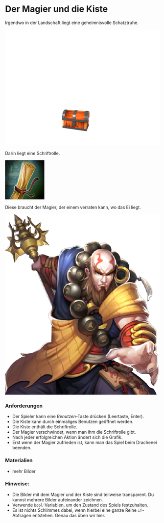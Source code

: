 
# Der Magier und die Kiste

Irgendwo in der Landschaft liegt eine geheimnisvolle Schatztruhe. 

![Truhe](bilder/kiste_geschlossen.png)

Darin liegt eine Schriftrolle.

![Schriftrolle](bilder/rolle.png)

Diese braucht der Magier, der einem verraten kann, wo das Ei liegt.

![Magier](bilder/magier.png)

### Anforderungen

* Der Spieler kann eine *Benutzen*-Taste drücken (Leertaste, Enter).
* Die Kiste kann durch einmaliges Benutzen geöffnet werden.
* Die Kiste enthält die Schriftrolle.
* Der Magier verschwindet, wenn man ihm die Schriftrolle gibt.
* Nach jeder erfolgreichen Aktion ändert sich die Grafik.
* Erst wenn der Magier zufrieden ist, kann man das Spiel beim Drachenei beenden.

### Materialien

* mehr Bilder

### Hinweise:

* Die Bilder mit dem Magier und der Kiste sind teilweise transparent. Du kannst mehrere Bilder aufeinander zeichnen.
* Verwende `bool`-Variablen, um den Zustand des Spiels festzuhalten.
* Es ist nichts Schlimmes dabei, wenn hierbei eine ganze Reihe `if`-Abfragen entstehen. Genau das üben wir hier.
